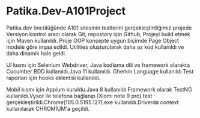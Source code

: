 # Patika.Dev-A101Project

Patika.dev öncülüğünde A101 sitesinin testlerini gerçekleştirdiğimiz projede Versiyon kontrol aracı olarak Git, 
repostory için Github, Projeyi build etmek için Maven kullanıldı. Proje OOP konsepte uygun biçimde Page Object modele göre inşaa edildi. 
Utilities oluşturularak daha az kod kullanıldı ve daha dinamik hale geldi.


UI kısmı için Selenium Webdriver, Java kodlama dili ve  framework olarakta Cucumber BDD kullanıldı.Java 11 kullanıldı.
Gherkin Language kullanıldı.Test raporları için hooks eklentisi kullanıldı.

Mobil kısmı için Appium kuruldu.Java 8 kullanıldı Framework olarak TestNG kullanıldı.Vysor ile telefona bağlanıp (Xiomi note 9 pro) 
test gerçekleştirildi.Chrome(105.0.5195.127).exe kullanıldı.Driverda context kullanılarak CHROMİUM'a geçildi. 





